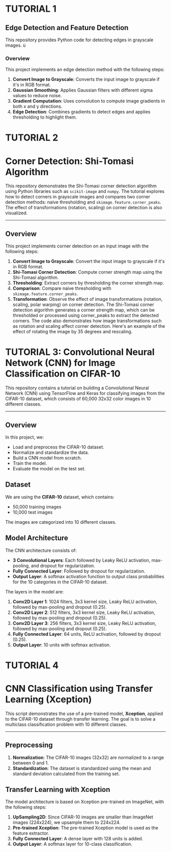 # TUTORIAL 1
  ## Edge Detection and Feature Detection

This repository provides Python code for detecting edges in grayscale images. ù

### Overview

This project implements an edge detection method with the following steps:

1. **Convert Image to Grayscale**: Converts the input image to grayscale if it's in RGB format.
2. **Gaussian Smoothing**: Applies Gaussian filters with different sigma values to reduce noise.
3. **Gradient Computation**: Uses convolution to compute image gradients in both x and y directions.
4. **Edge Detection**: Combines gradients to detect edges and applies thresholding to highlight them.

# TUTORIAL 2
# Corner Detection: Shi-Tomasi Algorithm

This repository demonstrates the Shi-Tomasi corner detection algorithm using Python libraries such as `scikit-image` and `numpy`. The tutorial explores how to detect corners in grayscale images and compares two corner detection methods: naive thresholding and `skimage.feature.corner_peaks`. The effect of transformations (rotation, scaling) on corner detection is also visualized.

---

## Overview

This project implements corner detection on an input image with the following steps:

1. **Convert Image to Grayscale**: Convert the input image to grayscale if it's in RGB format.
2. **Shi-Tomasi Corner Detection**: Compute corner strength map using the Shi-Tomasi algorithm.
3. **Thresholding**: Extract corners by thresholding the corner strength map.
4. **Comparison**: Compare naive thresholding with `skimage.feature.corner_peaks`.
5. **Transformation**: Observe the effect of image transformations (rotation, scaling, polar warping) on corner detection.
The Shi-Tomasi corner detection algorithm generates a corner strength map, which can be thresholded or processed using corner_peaks to extract the detected corners. The code also demonstrates how image transformations such as rotation and scaling affect corner detection. Here's an example of the effect of rotating the image by 35 degrees and rescaling.

# TUTORIAL 3: Convolutional Neural Network (CNN) for Image Classification on CIFAR-10

This repository contains a tutorial on building a Convolutional Neural Network (CNN) using TensorFlow and Keras for classifying images from the CIFAR-10 dataset, which consists of 60,000 32x32 color images in 10 different classes.

---

## Overview

In this project, we:

- Load and preprocess the CIFAR-10 dataset.
- Normalize and standardize the data.
- Build a CNN model from scratch.
- Train the model.
- Evaluate the model on the test set.


## Dataset

We are using the **CIFAR-10** dataset, which contains:

- 50,000 training images
- 10,000 test images

The images are categorized into 10 different classes.
## Model Architecture

The CNN architecture consists of:
- **3 Convolutional Layers**: Each followed by Leaky ReLU activation, max-pooling, and dropout for regularization.
- **Fully Connected Layer**: Followed by dropout for regularization.
- **Output Layer**: A softmax activation function to output class probabilities for the 10 categories in the CIFAR-10 dataset.

The layers in the model are:

1. **Conv2D Layer 1**: 1024 filters, 3x3 kernel size, Leaky ReLU activation, followed by max-pooling and dropout (0.25).
2. **Conv2D Layer 2**: 512 filters, 3x3 kernel size, Leaky ReLU activation, followed by max-pooling and dropout (0.25).
3. **Conv2D Layer 3**: 256 filters, 3x3 kernel size, Leaky ReLU activation, followed by max-pooling and dropout (0.25).
4. **Fully Connected Layer**: 64 units, ReLU activation, followed by dropout (0.25).
5. **Output Layer**: 10 units with softmax activation.


# TUTORIAL 4 
# CNN Classification using Transfer Learning (Xception)

This script demonstrates the use of a pre-trained model, **Xception**, applied to the CIFAR-10 dataset through transfer learning. The goal is to solve a multiclass classification problem with 10 different classes.

---

## Preprocessing

1. **Normalization**: The CIFAR-10 images (32x32) are normalized to a range between 0 and 1.
2. **Standardization**: The dataset is standardized using the mean and standard deviation calculated from the training set.

## Transfer Learning with Xception
The model architecture is based on Xception pre-trained on ImageNet, with the following steps:

1. **UpSampling2D**: Since CIFAR-10 images are smaller than ImageNet images (224x224), we upsample them to 224x224.
2. **Pre-trained Xception**: The pre-trained Xception model is used as the feature extractor.
3. **Fully Connected Layer**: A dense layer with 128 units is added.
4. **Output Layer**: A softmax layer for 10-class classification.




